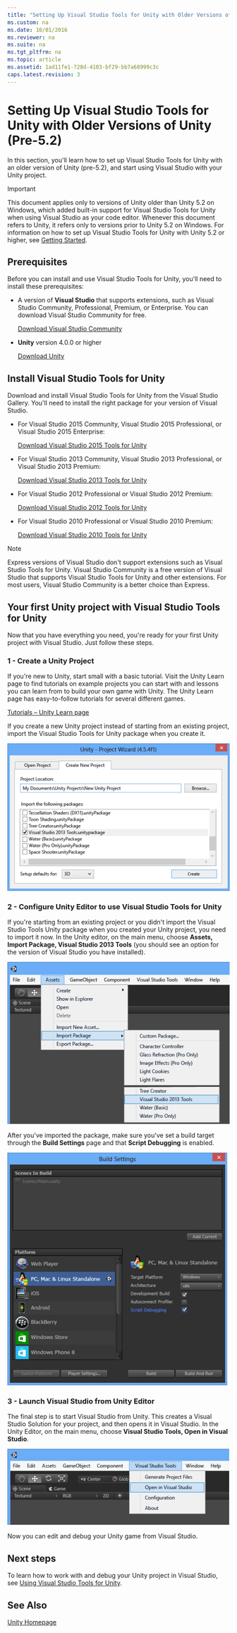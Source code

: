 ```yaml
---
title: "Setting Up Visual Studio Tools for Unity with Older Versions of Unity (Pre-5.2)"
ms.custom: na
ms.date: 10/01/2016
ms.reviewer: na
ms.suite: na
ms.tgt_pltfrm: na
ms.topic: article
ms.assetid: 1ad11fe1-728d-4103-bf29-bb7a68999c3c
caps.latest.revision: 3
---
```

# Setting Up Visual Studio Tools for Unity with Older Versions of Unity (Pre-5.2)
In this section, you'll learn how to set up Visual Studio Tools for Unity with an older version of Unity (pre-5.2), and start using Visual Studio with your Unity project.  
  
> [!IMPORTANT]
>  This document applies only to versions of Unity older than Unity 5.2 on Windows, which added built-in support for Visual Studio Tools for Unity when using Visual Studio as your code editor. Whenever this document refers to Unity, it refers only to versions prior to Unity 5.2 on Windows. For information on how to set up Visual Studio Tools for Unity with Unity 5.2 or higher, see [Getting Started](../Topic/Getting%20Started%20with%20Visual%20Studio%20Tools%20for%20Unity.md).  
  
## Prerequisites  
 Before you can install and use Visual Studio Tools for Unity, you'll need to install these prerequisites:  
  
-   A version of **Visual Studio** that supports extensions, such as Visual Studio Community, Professional, Premium, or Enterprise. You can download Visual Studio Community for free.  
  
     [Download Visual Studio Community](http://www.visualstudio.com/downloads/download-visual-studio-vs)  
  
-   **Unity** version 4.0.0 or higher  
  
     [Download Unity](https://unity3d.com/get-unity/download)  
  
## Install Visual Studio Tools for Unity  
 Download and install Visual Studio Tools for Unity from the Visual Studio Gallery. You'll need to install the right package for your version of Visual Studio.  
  
-   For Visual Studio 2015 Community, Visual Studio 2015 Professional, or Visual Studio 2015 Enterprise:  
  
     [Download Visual Studio 2015 Tools for Unity](https://visualstudiogallery.msdn.microsoft.com/8d26236e-4a64-4d64-8486-7df95156aba9)  
  
-   For Visual Studio 2013 Community, Visual Studio 2013 Professional, or Visual Studio 2013 Premium:  
  
     [Download Visual Studio 2013 Tools for Unity](https://visualstudiogallery.msdn.microsoft.com/20b80b8c-659b-45ef-96c1-437828fe7cf2)  
  
-   For Visual Studio 2012 Professional or Visual Studio 2012 Premium:  
  
     [Download Visual Studio 2012 Tools for Unity](https://visualstudiogallery.msdn.microsoft.com/7ab11d2a-f413-4ed6-b3de-ff1d05157714)  
  
-   For Visual Studio 2010 Professional or Visual Studio 2010 Premium:  
  
     [Download Visual Studio 2010 Tools for Unity](https://visualstudiogallery.msdn.microsoft.com/6e536faa-ce73-494a-a746-6a14753015f1)  
  
> [!NOTE]
>  Express versions of Visual Studio don't support extensions such as Visual Studio Tools for Unity. Visual Studio Community is a free version of Visual Studio that supports Visual Studio Tools for Unity and other extensions. For most users, Visual Studio Community is a better choice than Express.  
  
## Your first Unity project with Visual Studio Tools for Unity  
 Now that you have everything you need, you're ready for your first Unity project with Visual Studio. Just follow these steps.  
  
### 1 - Create a Unity Project  
 If you're new to Unity, start small with a basic tutorial. Visit the Unity Learn page to find tutorials on example projects you can start with and lessons you can learn from to build your own game with Unity. The Unity Learn page has easy-to-follow tutorials for several different games.  
  
 [Tutorials – Unity Learn page](http://unity3d.com/learn/tutorials/modules)  
  
 If you create a new Unity project instead of starting from an existing project, import the Visual Studio Tools for Unity package when you create it.  
  
 ![Create a new Unity project with the VSTU package.](../VS_not_in_toc/media/vstu_configure_unity_import_vstu_new.png "vstu_configure_unity_import_vstu_new")  
  
### 2 - Configure Unity Editor to use Visual Studio Tools for Unity  
 If you're starting from an existing project or you didn't import the Visual Studio Tools Unity package when you created your Unity project, you need to import it now. In the Unity editor, on the main menu, choose **Assets, Import Package, Visual Studio 2013 Tools** (you should see an option for the version of Visual Studio you have installed).  
  
 ![Import the VSTU package into your Unity project.](../VS_not_in_toc/media/vstu_configure_unity_import_vstu.png "vstu_configure_unity_import_vstu")  
  
 After you've imported the package, make sure you've set a build target through the **Build Settings** page and that **Script Debugging** is enabled.  
  
 ![Configure the Unity build settings for debugging.](../VS_not_in_toc/media/vstu_debugging_build_settings.png "vstu_debugging_build_settings")  
  
### 3 - Launch Visual Studio from Unity Editor  
 The final step is to start Visual Studio from Unity. This creates a Visual Studio Solution for your project, and then opens it in Visual Studio. In the Unity Editor, on the main menu, choose **Visual Studio Tools, Open in Visual Studio**.  
  
 ![Open your unity project in Visual Studio.](../VS_not_in_toc/media/vstu_configure_open_in_visual_studio.png "vstu_configure_open_in_visual_studio")  
  
 Now you can edit and debug your Unity game from Visual Studio.  
  
## Next steps  
 To learn how to work with and debug your Unity project in Visual Studio, see [Using Visual Studio Tools for Unity](../Topic/Using%20Visual%20Studio%20Tools%20for%20Unity.md).  
  
## See Also  
 [Unity Homepage](http://unity3d.com)